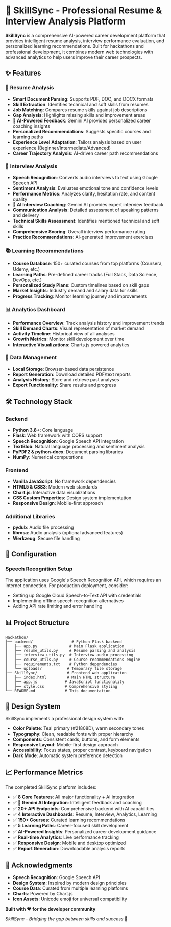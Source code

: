# 🚀 SkillSync - Professional Resume & Interview Analysis Platform

**SkillSync** is a comprehensive AI-powered career development platform that provides intelligent resume analysis, interview performance evaluation, and personalized learning recommendations. Built for hackathons and professional development, it combines modern web technologies with advanced analytics to help users improve their career prospects.

## ✨ Features

### 📄 **Resume Analysis**
- **Smart Document Parsing**: Supports PDF, DOC, and DOCX formats
- **Skill Extraction**: Identifies technical and soft skills from resumes
- **Job Matching**: Compares resume skills against job descriptions
- **Gap Analysis**: Highlights missing skills and improvement areas
- **🤖 AI-Powered Feedback**: Gemini AI provides personalized career coaching insights
- **Personalized Recommendations**: Suggests specific courses and learning paths
- **Experience Level Adaptation**: Tailors analysis based on user experience (Beginner/Intermediate/Advanced)
- **Career Trajectory Analysis**: AI-driven career path recommendations

### 🎤 **Interview Analysis**
- **Speech Recognition**: Converts audio interviews to text using Google Speech API
- **Sentiment Analysis**: Evaluates emotional tone and confidence levels
- **Performance Metrics**: Analyzes clarity, hesitation rate, and content quality
- **🤖 AI Interview Coaching**: Gemini AI provides expert interview feedback
- **Communication Analysis**: Detailed assessment of speaking patterns and delivery
- **Technical Skills Assessment**: Identifies mentioned technical and soft skills
- **Comprehensive Scoring**: Overall interview performance rating
- **Practice Recommendations**: AI-generated improvement exercises

### 📚 **Learning Recommendations**
- **Course Database**: 150+ curated courses from top platforms (Coursera, Udemy, etc.)
- **Learning Paths**: Pre-defined career tracks (Full Stack, Data Science, DevOps, etc.)
- **Personalized Study Plans**: Custom timelines based on skill gaps
- **Market Insights**: Industry demand and salary data for skills
- **Progress Tracking**: Monitor learning journey and improvements

### 📊 **Analytics Dashboard**
- **Performance Overview**: Track analysis history and improvement trends
- **Skill Demand Charts**: Visual representation of market demand
- **Activity Timeline**: Historical view of all analyses
- **Growth Metrics**: Monitor skill development over time
- **Interactive Visualizations**: Charts.js powered analytics

### 💾 **Data Management**
- **Local Storage**: Browser-based data persistence
- **Report Generation**: Download detailed PDF/text reports
- **Analysis History**: Store and retrieve past analyses
- **Export Functionality**: Share results and progress

## 🛠️ Technology Stack

### **Backend**
- **Python 3.8+**: Core language
- **Flask**: Web framework with CORS support
- **Speech Recognition**: Google Speech API integration
- **TextBlob**: Natural language processing and sentiment analysis
- **PyPDF2 & python-docx**: Document parsing libraries
- **NumPy**: Numerical computations

### **Frontend**
- **Vanilla JavaScript**: No framework dependencies
- **HTML5 & CSS3**: Modern web standards
- **Chart.js**: Interactive data visualizations
- **CSS Custom Properties**: Design system implementation
- **Responsive Design**: Mobile-first approach

### **Additional Libraries**
- **pydub**: Audio file processing
- **librosa**: Audio analysis (optional advanced features)
- **Werkzeug**: Secure file handling


## 🔧 Configuration

### **Speech Recognition Setup**
The application uses Google's Speech Recognition API, which requires an internet connection. For production deployment, consider:
- Setting up Google Cloud Speech-to-Text API with credentials
- Implementing offline speech recognition alternatives
- Adding API rate limiting and error handling


## 📊 Project Structure

```
Hackathon/
├── backend/                 # Python Flask backend
│   ├── app.py              # Main Flask application
│   ├── resume_utils.py     # Resume parsing and analysis
│   ├── interview_utils.py  # Interview audio processing
│   ├── course_utils.py     # Course recommendations engine
│   ├── requirements.txt    # Python dependencies
│   └── uploads/           # Temporary file storage
├── SkillSync/             # Frontend web application
│   ├── index.html         # Main HTML structure
│   ├── app.js            # JavaScript functionality
│   ├── style.css         # Comprehensive styling
└── README.md             # This documentation
```

## 🎨 Design System

SkillSync implements a professional design system with:
- **Color Palette**: Teal primary (#21808D), warm secondary tones
- **Typography**: Clean, readable fonts with proper hierarchy
- **Components**: Consistent cards, buttons, and form elements
- **Responsive Layout**: Mobile-first design approach
- **Accessibility**: Focus states, proper contrast, keyboard navigation
- **Dark Mode**: Automatic system preference detection

## 📈 Performance Metrics

The completed SkillSync platform includes:
- ✅ **8 Core Features**: All major functionality + AI integration
- ✅ **🤖 Gemini AI Integration**: Intelligent feedback and coaching
- ✅ **20+ API Endpoints**: Comprehensive backend with AI capabilities
- ✅ **4 Interactive Dashboards**: Resume, Interview, Analytics, Learning
- ✅ **150+ Courses**: Curated learning recommendations
- ✅ **5 Learning Paths**: Career-focused skill development
- ✅ **AI-Powered Insights**: Personalized career development guidance
- ✅ **Real-time Analytics**: Live performance tracking
- ✅ **Responsive Design**: Mobile and desktop optimized
- ✅ **Report Generation**: Downloadable analysis reports


## 🙏 Acknowledgments

- **Speech Recognition**: Google Speech API
- **Design System**: Inspired by modern design principles
- **Course Data**: Curated from multiple learning platforms
- **Charts**: Powered by Chart.js
- **Icon Assets**: Unicode emoji for universal compatibility


**Built with ❤️ for the developer community**

*SkillSync - Bridging the gap between skills and success* 🌟 
